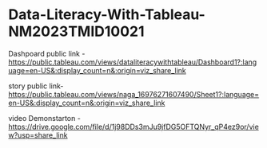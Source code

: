 # Data-Literacy-With-Tableau-NM2023TMID10021
Dashpoard public link -https://public.tableau.com/views/dataliteracywithtableau/Dashboard1?:language=en-US&:display_count=n&:origin=viz_share_link

story public link- https://public.tableau.com/views/naga_16976271607490/Sheet1?:language=en-US&:display_count=n&:origin=viz_share_link

video Demonstarton - https://drive.google.com/file/d/1j98DDs3mJu9jfDG5OFTQNyr_qP4ez9or/view?usp=share_link

